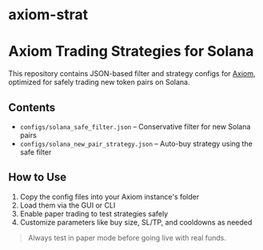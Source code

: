 # axiom-strat
# Axiom Trading Strategies for Solana

This repository contains JSON-based filter and strategy configs for [Axiom](https://axiom.trade), optimized for safely trading new token pairs on Solana.

## Contents

- `configs/solana_safe_filter.json` – Conservative filter for new Solana pairs
- `configs/solana_new_pair_strategy.json` – Auto-buy strategy using the safe filter

## How to Use

1. Copy the config files into your Axiom instance's folder
2. Load them via the GUI or CLI
3. Enable paper trading to test strategies safely
4. Customize parameters like buy size, SL/TP, and cooldowns as needed

> Always test in paper mode before going live with real funds.
